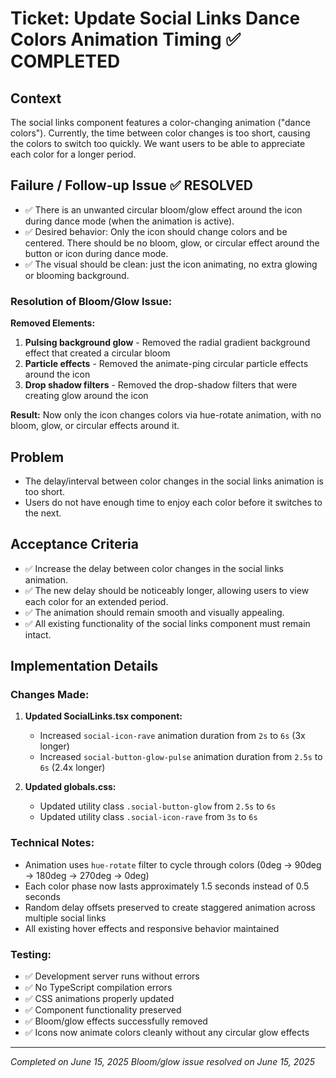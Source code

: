 # Ticket: Update Social Links Dance Colors Animation Timing ✅ COMPLETED

## Context

The social links component features a color-changing animation ("dance colors"). Currently, the time between color changes is too short, causing the colors to switch too quickly. We want users to be able to appreciate each color for a longer period.

## Failure / Follow-up Issue ✅ RESOLVED

- ✅ There is an unwanted circular bloom/glow effect around the icon during dance mode (when the animation is active).
- ✅ Desired behavior: Only the icon should change colors and be centered. There should be no bloom, glow, or circular effect around the button or icon during dance mode.
- ✅ The visual should be clean: just the icon animating, no extra glowing or blooming background.

### Resolution of Bloom/Glow Issue:

**Removed Elements:**

1. **Pulsing background glow** - Removed the radial gradient background effect that created a circular bloom
2. **Particle effects** - Removed the animate-ping circular particle effects around the icon
3. **Drop shadow filters** - Removed the drop-shadow filters that were creating glow around the icon

**Result:** Now only the icon changes colors via hue-rotate animation, with no bloom, glow, or circular effects around it.

## Problem

- The delay/interval between color changes in the social links animation is too short.
- Users do not have enough time to enjoy each color before it switches to the next.

## Acceptance Criteria

- ✅ Increase the delay between color changes in the social links animation.
- ✅ The new delay should be noticeably longer, allowing users to view each color for an extended period.
- ✅ The animation should remain smooth and visually appealing.
- ✅ All existing functionality of the social links component must remain intact.

## Implementation Details

### Changes Made:

1. **Updated SocialLinks.tsx component:**

   - Increased `social-icon-rave` animation duration from `2s` to `6s` (3x longer)
   - Increased `social-button-glow-pulse` animation duration from `2.5s` to `6s` (2.4x longer)

2. **Updated globals.css:**
   - Updated utility class `.social-button-glow` from `2.5s` to `6s`
   - Updated utility class `.social-icon-rave` from `3s` to `6s`

### Technical Notes:

- Animation uses `hue-rotate` filter to cycle through colors (0deg → 90deg → 180deg → 270deg → 0deg)
- Each color phase now lasts approximately 1.5 seconds instead of 0.5 seconds
- Random delay offsets preserved to create staggered animation across multiple social links
- All existing hover effects and responsive behavior maintained

### Testing:

- ✅ Development server runs without errors
- ✅ No TypeScript compilation errors
- ✅ CSS animations properly updated
- ✅ Component functionality preserved
- ✅ Bloom/glow effects successfully removed
- ✅ Icons now animate colors cleanly without any circular glow effects

---

_Completed on June 15, 2025_
_Bloom/glow issue resolved on June 15, 2025_
